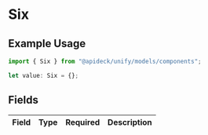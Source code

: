 # Six

## Example Usage

```typescript
import { Six } from "@apideck/unify/models/components";

let value: Six = {};
```

## Fields

| Field       | Type        | Required    | Description |
| ----------- | ----------- | ----------- | ----------- |